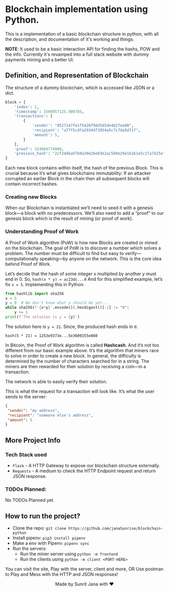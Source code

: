 # Blockchain implementation using Python.

This is a implementation of a basic blockchain structure in python, with all the description, and documentation of it's working and things.

**NOTE**: It used to be a basic interaction API for finding the hashs, POW and the info. Currently it's revamped into a full 
stack website with dummy payments  mining and a better UI.

## Definition, and Representation of Blockchain

The structure of a dummy blockchain, which is accessed like JSON or a dict.

```python
block = {
    'index': 1,
    'timestamp': 1506057125.900785,
    'transactions': [
        {
            'sender': "8527147fe1f5426f9dd545de4b27ee00",
            'recipient': "a77f5cdfa2934df3954a5c7c7da5df1f",
            'amount': 5,
        }
    ],
    'proof': 324984774000,
    'previous_hash': "2cf24dba5fb0a30e26e83b2ac5b9e29e1b161e5c1fa7425e73043362938b9824"
}
```

Each new block contains within itself, the hash of the previous Block. 
This is crucial because it’s what gives blockchains immutability: 
If an attacker corrupted an earlier Block in the chain then all subsequent blocks will 
contain incorrect hashes.

### Creating new Blocks

When our Blockchain is instantiated we’ll need to seed it with a genesis block—a block with 
no predecessors. We’ll also need to add a “proof” to our genesis block which is the result of 
mining (or proof of work).

### Understanding Proof of Work

A Proof of Work algorithm (PoW) is how new Blocks are created or mined on the blockchain.
The goal of PoW is to discover a number which solves a problem. The number must be difficult to 
find but easy to verify—computationally speaking—by anyone on the network. 
This is the core idea behind Proof of Work.

Let’s decide that the hash of some integer x multiplied by another y must end in 0. 
So, `hash(x * y) = ac23dc...0` And for this simplified example, let’s fix `x = 5`. 
Implementing this in Python:

```python
from hashlib import sha256
x = 5
y = 0  # We don't know what y should be yet...
while sha256(f'{x*y}'.encode()).hexdigest()[-1] != "0":
    y += 1
print(f'The solution is y = {y}')
```

The solution here is `y = 21`. Since, the produced hash ends in `0`:

```
hash(5 * 21) = 1253e9373e...5e3600155e860
```

In Bitcoin, the Proof of Work algorithm is called **Hashcash**.
And it’s not too different from our basic example above. 
It’s the algorithm that miners race to solve in order to create a new block. 
In general, the difficulty is determined by the number of characters searched for in a string. 
The miners are then rewarded for their solution by receiving a coin—in a transaction.

The network is able to easily verify their solution.

This is what the request for a transaction will look like. It’s what the user sends to the server:
```json
{
 "sender": "my address",
 "recipient": "someone else's address",
 "amount": 5
}
```


## More Project Info

### Tech Stack used

- `Flask` - A HTTP Gateway to expose our blockchain structure externally.
- `Requests` - A medium to check the HTTP Endpoint request and return JSON response.

### TODOs Planned:

No TODOs Planned yet.

## How to run the project?

- Clone the repo: `git clone https://github.com/janaSunrise/blockchain-python`
- Install pipenv: `pip3 install pipenv`
- Make a env with Pipenv: `pipenv sync`
- Run the servers:
  - Run the miner server using `python -m frontend`
  - Run the clients using `python -m client <PORT-HERE>`  

You can visit the site, Play with the server, client and more, OR
Use postman to Play and Mess with the HTTP and JSON responses!

<div align="center">
Made by Sunrit Jana with ❤️
</div>
